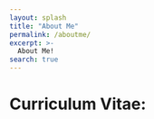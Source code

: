 ```yaml
---
layout: splash
title: "About Me"
permalink: /aboutme/
excerpt: >-
  About Me!
search: true
---
```


# Curriculum Vitae:

<object data="../assets/KyleBryenton_CV_2023-06-03.pdf" width="1000" height="1000" type='application/pdf'></object>

